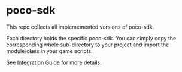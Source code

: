 # poco-sdk

This repo collects all implememented versions of poco-sdk.

Each directory holds the specific poco-sdk. You can simply copy the corresponding whole sub-directory to your project and import the module/class in your game scripts.

See [Integration Guide]() for more details.
